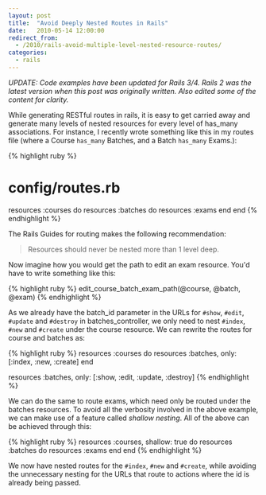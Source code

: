```yaml
---
layout: post
title:  "Avoid Deeply Nested Routes in Rails"
date:   2010-05-14 12:00:00
redirect_from:
  - /2010/rails-avoid-multiple-level-nested-resource-routes/
categories:
  - rails
---
```


*UPDATE: Code examples have been updated for Rails 3/4. Rails 2 was the latest version when this post was originally written. Also edited some of the content for clarity.*

While generating RESTful routes in rails, it is easy to get carried away and generate many levels of nested resources for every level of has_many associations. For instance, I recently wrote something like this in my routes file (where a Course `has_many` Batches, and a Batch `has_many` Exams.):

{% highlight ruby %}
# config/routes.rb
resources :courses do
  resources :batches do
    resources :exams
  end
end
{% endhighlight %}

The Rails Guides for routing makes the following recommendation:

> Resources should never be nested more than 1 level deep.

Now imagine how you would get the path to edit an exam resource. You'd have to write something like this:

{% highlight ruby %}
edit_course_batch_exam_path(@course, @batch, @exam)
{% endhighlight %}

As we already have the batch_id parameter in the URLs for `#show`, `#edit`, `#update` and `#destroy` in batches_controller, we only need to nest `#index`, `#new` and `#create` under the course resource. We can rewrite the routes for course and batches as:

{% highlight ruby %}
resources :courses do
  resources :batches, only: [:index, :new, :create]
end

resources :batches, only: [:show, :edit, :update, :destroy]
{% endhighlight %}

We can do the same to route exams, which need only be routed under the batches resources. To avoid all the verbosity involved in the above example, we can make use of a feature called *shallow nesting*. All of the above can be achieved through this:

{% highlight ruby %}
resources :courses, shallow: true do
  resources :batches do
    resources :exams
  end
end
{% endhighlight %}

We now have nested routes for the `#index`, `#new` and `#create`, while avoiding the unnecessary nesting for the URLs that route to actions where the id is already being passed.
